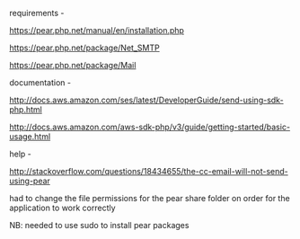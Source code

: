 requirements - 

https://pear.php.net/manual/en/installation.php

https://pear.php.net/package/Net_SMTP

https://pear.php.net/package/Mail

documentation - 

http://docs.aws.amazon.com/ses/latest/DeveloperGuide/send-using-sdk-php.html

http://docs.aws.amazon.com/aws-sdk-php/v3/guide/getting-started/basic-usage.html

help - 

http://stackoverflow.com/questions/18434655/the-cc-email-will-not-send-using-pear


had to change the file permissions for the pear share folder on order for the
application to work correctly

NB: needed to use sudo to install pear packages 